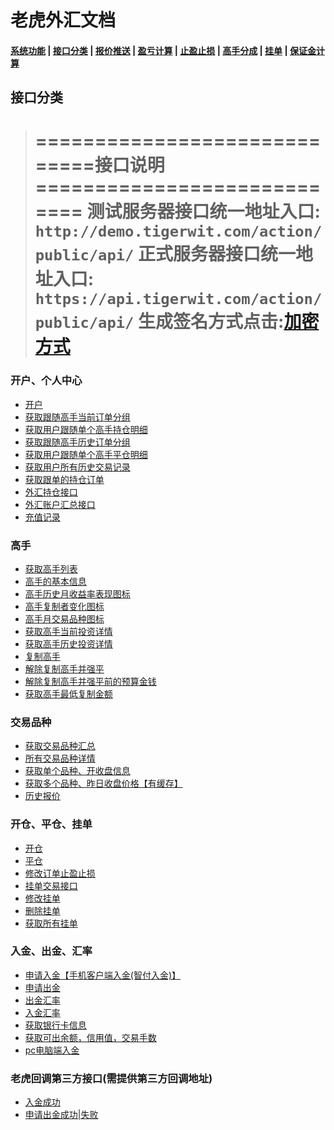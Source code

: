 # 老虎外汇文档

#### [系统功能](/) |  [接口分类](/api/category.html) | [报价推送](/quote.html) | [盈亏计算](/formula.html) | [止盈止损](/level.html) | [高手分成](/bouns.html) | [挂单](/pending.html) | [保证金计算](/ouccupy_asset.html)


## 接口分类
 
>=============================接口说明============================
>测试服务器接口统一地址入口: `http://demo.tigerwit.com/action/public/api/`
>正式服务器接口统一地址入口: `https://api.tigerwit.com/action/public/api/`
>生成签名方式点击:[加密方式](/index.html#fangshi)
>===============================================================


### 开户、个人中心
* [开户](/api/user.html#signup)
* [获取跟随高手当前订单分组](/api/user.html#get_master_group)
* [获取用户跟随单个高手持仓明细](/api/user.html#get_master_order_info)
* [获取跟随高手历史订单分组](/api/user.html#get_master_history_group)
* [获取用户跟随单个高手平仓明细](/api/user.html#get_master_history_info)
* [获取用户所有历史交易记录](/api/user.html#get_trade_record)
* [获取跟单的持仓订单](/api/user.html#documentary_order) 
* [外汇持仓接口](/api/user.html#foreign_order)
* [外汇账户汇总接口](/api/user.html#foreign_exchange_account)
* [充值记录](/api/user.html#get_payment_record)


### 高手 
* [获取高手列表](/api/master.html#get_master_list_v2)
* [高手的基本信息](/api/master.html#get_master_info_v2)
* [高手历史月收益率表现图标](/api/master.html#historical_rate)
* [高手复制者变化图标](/api/master.html#copy_change)
* [高手月交易品种图标](/api/master.html#monthly_symbols)
* [获取高手当前投资详情](/api/master.html#get_master_order)
* [获取高手历史投资详情](/api/master.html#get_master_history)
* [复制高手](/api/master.html#copy_master_v2)
* [解除复制高手并强平](/api/master.html#uncopy_master_forced_liquidation)
* [解除复制高手并强平前的预算金钱](/api/master.html#uncopy_master_budget)
* [获取高手最低复制金额](/api/master.html#get_master_min_copy_amount)

### 交易品种
* [获取交易品种汇总](/api/symbols.html#get_symbols)
* [所有交易品种详情](/api/symbols.html#symbol_list_info)
* [获取单个品种、开收盘信息](/api/symbols.html#history_day_info)
* [获取多个品种、昨日收盘价格【有缓存】](/api/symbols.html#yesterday_close_price)
* [历史报价](/api/symbols.html#get_symbols_history)

### 开仓、平仓、挂单
* [开仓](/api/trade.html#open_trader)
* [平仓](/api/trade.html#close_trader)
* [修改订单止盈止损](/api/trade.html#update_trader)
* [挂单交易接口](/api/trade.html#pending_order) 
* [修改挂单](/api/trade.html#pending_modify) 
* [删除挂单](/api/trade.html#pending_delete) 
* [获取所有挂单](/api/trade.html#get_pending) 

### 入金、出金、汇率

* [申请入金【手机客户端入金(智付入金)】](/api/payment.html#deposit_v2)
* [申请出金](/api/payment.html#withdraw)
* [出金汇率](/api/payment.html#get_withdraw_rate)
* [入金汇率](/api/payment.html#get_exchange_rate)
* [获取银行卡信息](/api/payment.html#check_user_card)
* [获取可出余额，信用值，交易手数](/api/payment.html#get_withdraw_info)
* [pc电脑端入金](/api/payment.html#)


### 老虎回调第三方接口(需提供第三方回调地址)
* [入金成功](/api/payment.html#)
* [申请出金成功|失败](/api/payment.html#)



